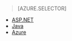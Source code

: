 > [AZURE.SELECTOR]
- [ASP.NET](../article/application-insights/app-insights-dependencies.md)
- [Java](../article/application-insights/app-insights-java-agent.md)
- [Azure](../article/azure-portal/insights-perf-analytics.md)





